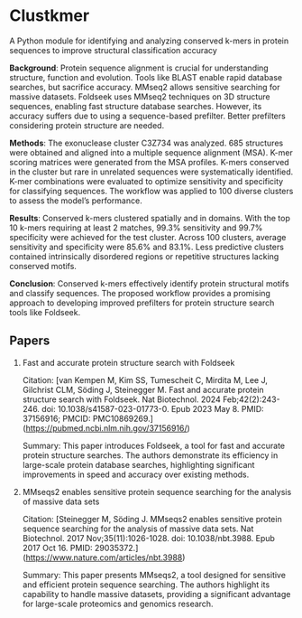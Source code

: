 # Clustkmer
A Python module for identifying and analyzing conserved k-mers in protein sequences to improve structural classification accuracy

**Background**: Protein sequence alignment is crucial for understanding structure, function and evolution. Tools like BLAST enable rapid database searches, but sacrifice accuracy. MMseq2 allows sensitive searching for massive datasets. Foldseek uses MMseq2 techniques on 3D structure sequences, enabling fast structure database searches. However, its accuracy suffers due to using a sequence-based prefilter. Better prefilters considering protein structure are needed.

**Methods**: The exonuclease cluster C3Z734 was analyzed. 685 structures were obtained and aligned into a multiple sequence alignment (MSA). K-mer scoring matrices were generated from the MSA profiles. K-mers conserved in the cluster but rare in unrelated sequences were systematically identified. K-mer combinations were evaluated to optimize sensitivity and specificity for classifying sequences. The workflow was applied to 100 diverse clusters to assess the model’s performance.

**Results**: Conserved k-mers clustered spatially and in domains. With the top 10 k-mers requiring at least 2 matches, 99.3% sensitivity and 99.7% specificity were achieved for the test cluster. Across 100 clusters, average sensitivity and specificity were 85.6% and 83.1%. Less predictive clusters contained intrinsically disordered regions or repetitive structures lacking conserved motifs.

**Conclusion**: Conserved k-mers effectively identify protein structural motifs and classify sequences. The proposed workflow provides a promising approach to developing improved prefilters for protein structure search tools like Foldseek.

## Papers 
1. Fast and accurate protein structure search with Foldseek

    Citation: [van Kempen M, Kim SS, Tumescheit C, Mirdita M, Lee J, Gilchrist CLM, Söding J, Steinegger M. Fast and accurate protein structure search with Foldseek. Nat Biotechnol. 2024 Feb;42(2):243-246. doi: 10.1038/s41587-023-01773-0. Epub 2023 May 8. PMID: 37156916; PMCID: PMC10869269.] (https://pubmed.ncbi.nlm.nih.gov/37156916/)

    Summary: This paper introduces Foldseek, a tool for fast and accurate protein structure searches. The authors demonstrate its efficiency in large-scale protein database searches, highlighting significant improvements in speed and accuracy over existing methods.

2. MMseqs2 enables sensitive protein sequence searching for the analysis of massive data sets

    Citation: [Steinegger M, Söding J. MMseqs2 enables sensitive protein sequence searching for the analysis of massive data sets. Nat Biotechnol. 2017 Nov;35(11):1026-1028. doi: 10.1038/nbt.3988. Epub 2017 Oct 16. PMID: 29035372.] (https://www.nature.com/articles/nbt.3988)

    Summary: This paper presents MMseqs2, a tool designed for sensitive and efficient protein sequence searching. The authors highlight its capability to handle massive datasets, providing a significant advantage for large-scale proteomics and genomics research.


